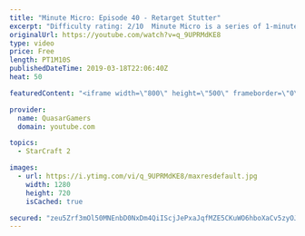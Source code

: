 ```yaml
---
title: "Minute Micro: Episode 40 - Retarget Stutter"
excerpt: "Difficulty rating: 2/10  Minute Micro is a series of 1-minute videos explaining how to perform common micro techniques. This episode is on using stutter step to retarget.  twitch.tv/Quasarprintf"
originalUrl: https://youtube.com/watch?v=q_9UPRMdKE8
type: video
price: Free
length: PT1M10S
publishedDateTime: 2019-03-18T22:06:40Z
heat: 50

featuredContent: "<iframe width=\"800\" height=\"500\" frameborder=\"0\" src=\"https://www.youtube.com/embed/q_9UPRMdKE8\" allow=\"accelerometer; autoplay; encrypted-media; gyroscope; picture-in-picture\" allowfullscreen></iframe>"

provider:
  name: QuasarGamers
  domain: youtube.com

topics:
  - StarCraft 2

images:
  - url: https://i.ytimg.com/vi/q_9UPRMdKE8/maxresdefault.jpg
    width: 1280
    height: 720
    isCached: true

secured: "zeu5Zrf3mOl50MNEnbD0NxDm4QiIScjJePxaJqfMZE5CKuWO6hboXaCv5zyOJQsC+FRgg8uKpCt5VHRZpAvFqy6yqbpp9Y+RTTHgKw6VLlvX44fwxjU8W86KHccn0ppl3XyneY5a3J1hdQQpZp5WbXbjKwxnUHEBuPsmnt2WLvtENsTnSOshSgepwWM0fHk9vr6zANqCzDANV0AFaQtJ6zgicwA9kBjater/Lwla6WR+nn4aOukzG8XiAt8432jyI5g0LDloAkXVu7M5z2lzUcMSu7xJWepK0cMRc60vp/lhugRjy5mnJ9p7w6jxueGODPNuTp3HIaowMYzlz6oQKBSOau/PdU7xKmucJPxu53SXlUNY7WgyjPNu83dIbM6bTSRIo04IcMnvptVGJ/ruf2GxrTIRwjOcdfd8gkyPrK0=;u+mVdKmre7ZxPdInzVVxnw=="
---
```


